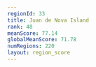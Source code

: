 ```yaml
---
regionId: 33
title: Juan de Nova Island
rank: 48
meanScore: 77.14
globalMeanScore: 71.78
numRegions: 220
layout: region_score
---
```

